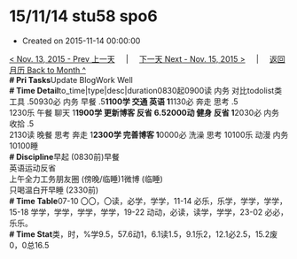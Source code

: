 # 15/11/14 stu58 spo6

* Created on 2015-11-14 00:00:00

[&lt; Nov. 13, 2015 - Prev 上一天](d13.md)     \|     [下一天 Next - Nov. 15, 2015 &gt;](d15.md)     \|     [返回月历 Back to Month ^](index.md)   
**\# Pri Tasks**Update BlogWork Well  
**\# Time Detail**to\_time\|type\|desc\|duration0830起0900读 内务 对比todolist类工具 .50930必 内务 早餐 .5**1100学 交通 英语 1**1130必 奔走 思考 .5  
1230乐 午餐 聊天 1**1900学 更新博客 反省 6.52000动 健身 反省 1**2030必 内务 收拾 .5  
2130读 晚餐 思考 奔走 1**2300学 完善博客 1**0000必 洗澡 思考 10100乐 动漫 内务 10100睡  
**\# Discipline**早起 \(0830前\)早餐  
英语运动反省  
上午全力工务朋友圈 \(傍晚/临睡\)1微博 \(临睡\)  
只喝温白开早睡 \(2330前\)  
**\# Time Table**07-10 〇〇，〇读，必学，学学，11-14 必乐，乐学，学学，学学，15-18 学学，学学，学学，学学，19-22 动动，必读，读学，学学，23-02 必必，乐乐。  
**\# Time Stat**类，时，%学9.5，57.6动1，6.1读1.5，9.1乐2，12.1必2.5，15.2废0，0总16.5

